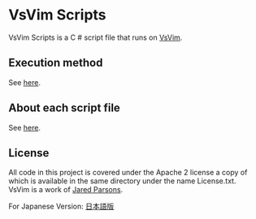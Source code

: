 VsVim Scripts
===

VsVim Scripts is a C # script file that runs on [VsVim](https://github.com/VsVim/VsVim).  

## Execution method

See [here](https://github.com/VsVim/VsVim/blob/master/Documentation/CSharp%20scripting.md).  

## About each script file

See [here](Documentation/ScriptFiles.md).  

## License

All code in this project is covered under the Apache 2 license a copy of which is available in the same directory under the name License.txt.  
VsVim is a work of [Jared Parsons](https://github.com/jaredpar).  

For Japanese Version: [日本語版](README.ja.md)
